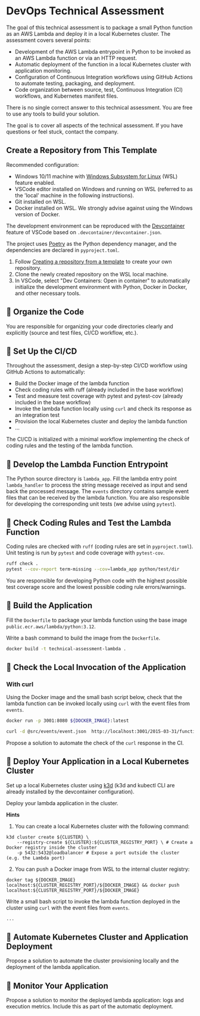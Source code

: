 # DevOps Technical Assessment

The goal of this technical assessment is to package a small Python function as an AWS Lambda and deploy it in a local Kubernetes cluster. The assessment covers several points:
- Development of the AWS Lambda entrypoint in Python to be invoked as an AWS Lambda function or via an HTTP request.
- Automatic deployment of the function in a local Kubernetes cluster with application monitoring.
- Configuration of Continuous Integration workflows using GitHub Actions to automate testing, packaging, and deployment.
- Code organization between source, test, Continuous Integration (CI) workflows, and Kubernetes manifest files.

There is no single correct answer to this technical assessment. You are free to use any tools to build your solution.

The goal is to cover all aspects of the technical assessment. If you have questions or feel stuck, contact the company.

## Create a Repository from This Template

Recommended configuration:
- Windows 10/11 machine with [Windows Subsystem for Linux](https://learn.microsoft.com/en-us/windows/wsl/install) (WSL) feature enabled.
- VSCode editor installed on Windows and running on WSL (referred to as the 'local' machine in the following instructions).
- Git installed on WSL.
- Docker installed on WSL. We strongly advise against using the Windows version of Docker.

The development environment can be reproduced with the [Devcontainer](https://code.visualstudio.com/docs/devcontainers/containers) feature of VSCode based on `.devcontainer/devcontainer.json`.

The project uses [Poetry](https://python-poetry.org/) as the Python dependency manager, and the dependencies are declared in `pyproject.toml`.

1. Follow [Creating a repository from a template](https://docs.github.com/en/repositories/creating-and-managing-repositories/creating-a-repository-from-a-template) to create your own repository.
2. Clone the newly created repository on the WSL local machine.
3. In VSCode, select "Dev Containers: Open in container" to automatically initialize the development environment with Python, Docker in Docker, and other necessary tools.

## 🎯 Organize the Code

You are responsible for organizing your code directories clearly and explicitly (source and test files, CI/CD workflow, etc.).

## 🎯 Set Up the CI/CD

Throughout the assessment, design a step-by-step CI/CD workflow using GitHub Actions to automatically:
- Build the Docker image of the lambda function
- Check coding rules with ruff (already included in the base workflow)
- Test and measure test coverage with pytest and pytest-cov (already included in the base workflow)
- Invoke the lambda function locally using `curl` and check its response as an integration test
- Provision the local Kubernetes cluster and deploy the lambda function
- ...

The CI/CD is initialized with a minimal workflow implementing the check of coding rules and the testing of the lambda function.

## 🎯 Develop the Lambda Function Entrypoint

The Python source directory is `lambda_app`.
Fill the lambda entry point `lambda_handler` to process the string message received as input and send back the processed message.
The `events` directory contains sample event files that can be received by the lambda function.
You are also responsible for developing the corresponding unit tests (we advise using `pytest`).

## 🎯 Check Coding Rules and Test the Lambda Function

Coding rules are checked with `ruff` (coding rules are set in `pyproject.toml`).
Unit testing is run by `pytest` and code coverage with `pytest-cov`.

```bash
ruff check .
pytest --cov-report term-missing --cov=lambda_app python/test/dir
```

You are responsible for developing Python code with the highest possible test coverage score and the lowest possible coding rule errors/warnings.

## 🎯 Build the Application
Fill the `Dockerfile` to package your lambda function using the base image `public.ecr.aws/lambda/python:3.12`.

Write a bash command to build the image from the `Dockerfile`.

```bash
docker build -t technical-assessment-lambda .
```

## 🎯 Check the Local Invocation of the Application

### With curl

Using the Docker image and the small bash script below, check that the lambda function can be invoked locally using `curl` with the event files from `events`.

```bash
docker run -p 3001:8080 ${DOCKER_IMAGE}:latest

curl -d @src/events/event.json  http://localhost:3001/2015-03-31/functions/function/invocations
```

Propose a solution to automate the check of the `curl` response in the CI.

## 🎯 Deploy Your Application in a Local Kubernetes Cluster

Set up a local Kubernetes cluster using [k3d](https://k3d.io/v5.7.4/) (k3d and kubectl CLI are already installed by the devcontainer configuration).

Deploy your lambda application in the cluster.

**Hints**
1. You can create a local Kubernetes cluster with the following command:
```
k3d cluster create ${CLUSTER} \
    --registry-create ${CLUSTER}:${CLUSTER_REGISTRY_PORT} \ # Create a Docker registry inside the cluster
    -p 5432:5432@loadbalancer # Expose a port outside the cluster (e.g. the Lambda port)
```

2. You can push a Docker image from WSL to the internal cluster registry:
```
docker tag ${DOCKER_IMAGE} localhost:${CLUSTER_REGISTRY_PORT}/${DOCKER_IMAGE} && docker push localhost:${CLUSTER_REGISTRY_PORT}/${DOCKER_IMAGE}
```

Write a small bash script to invoke the lambda function deployed in the cluster using `curl` with the event files from `events`.
```bash
...
```

## 🎯 Automate Kubernetes Cluster and Application Deployment

Propose a solution to automate the cluster provisioning locally and the deployment of the lambda application.

## 🎯 Monitor Your Application

Propose a solution to monitor the deployed lambda application: logs and execution metrics. Include this as part of the automatic deployment.
